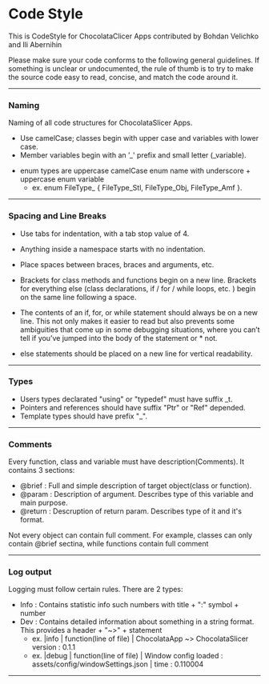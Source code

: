 # Code Style

This is CodeStyle for ChocolataClicer Apps contributed by Bohdan Velichko and Ili Abernihin

Please make sure your code conforms to the following general guidelines. If something is unclear or undocumented, the rule of thumb is to try to make the source code easy to read, concise, and match the code around it.

* * *


### Naming

Naming of all code structures for ChocolataSlicer Apps.

* Use camelCase; classes begin with upper case and variables with lower case.
* Member variables begin with an ’_' prefix and small letter (_variable).
<!-- * Static variables begin with an ’s' prefix (sInstance). -->
* enum types are uppercase camelCase enum name with underscore + uppercase enum variable
    * ex. enum FileType_ { FileType_Stl, FileType_Obj, FileType_Amf }. 

* * *


### Spacing and Line Breaks 

* Use tabs for indentation, with a tab stop value of 4.
* Anything inside a namespace starts with no indentation.
* Place spaces between braces, braces and arguments, etc.

* Brackets for class methods and functions begin on a new line. Brackets for everything else (class declarations, if / for / while loops, etc. ) begin on the same line following a space.
* The contents of an if, for, or while statement should always be on a new line. This not only makes it easier to read but also prevents some ambiguities that come up in some debugging situations, where you can’t tell if you’ve jumped into the body of the statement or * not. 
* else statements should be placed on a new line for vertical readability. 

* * *


### Types

* Users types declarated "using" or "typedef" must have suffix _t.
* Pointers and references should have suffix "Ptr" or "Ref" depended.
* Template types should have prefix "_".

* * *


### Comments

Every function, class and variable must have description(Comments). It contains 3 sections:

* @brief  : Full and simple description of target object(class or function).
* @param  : Description of argument. Describes type of this variable and main purpose.
* @return : Descruption of return param. Describes type of it and it's format.

Not every object can contain full comment. For example, classes can only contain @brief sectina, while functions contain full comment

* * *


### Log output

Logging must follow certain rules. There are 2 types:

* Info : Contains statistic info such numbers with title + ":" symbol + number
* Dev : Contains detailed information about something in a string format. This provides a header + "~>" + statement
    * ex. |info   | function(line of file) | ChocolataApp ~> ChocolataSlicer version : 0.1.1
    * ex. |debug  | function(line of file) | Window config loaded : assets/config/windowSettings.json | time : 0.110004

* * *